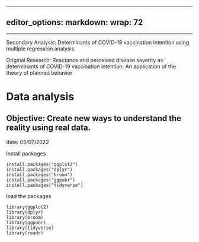 
---
editor_options: 
  markdown: 
    wrap: 72
---

------------------------------------------------------------------------
Secondary Analysis: Determinants of COVID-19 vaccination intention using multiple regression analysis

Original Research: Reactance and perceived disease severity as determinants of COVID-19 vaccination intention: An application of the theory of planned behavior


# Data analysis
Objective: Create new ways to understand the reality using real data.
-
date: 05/07/2022




Install packages

```{r}
install.packages("ggplot2")
install.packages("dplyr")
install.packages("broom")
install.packages("ggpubr")
install.packages("tidyverse")
```

load the packages

```{r}
library(ggplot2)
library(dplyr)
library(broom)
library(ggpubr)
library(tidyverse)
library(readr)
```
